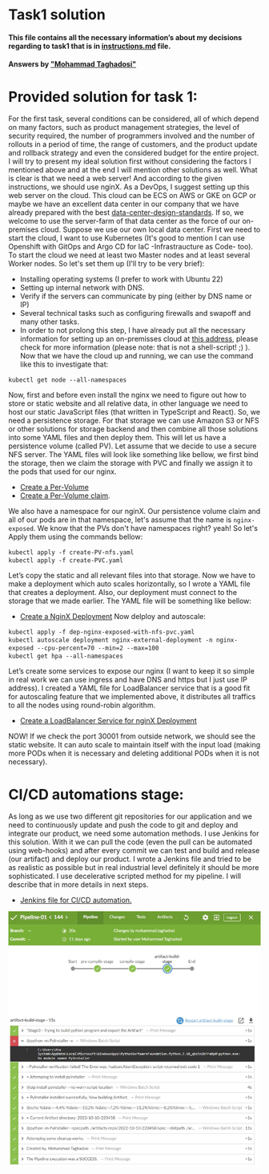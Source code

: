 # Task1 solution
#### This file contains all the necessary information’s about my decisions regarding to task1 that is in [instructions.md](instructions.md) file.
#### Answers by ["Mohammad Taghadosi"](https://mtaghadosi.ir)

# Provided solution for task 1:
For the first task, several conditions can be considered, all of which depend on many factors, such as product management strategies, the level of security required, the number of programmers involved and the number of rollouts in a period of time, the range of customers, and the product update and rollback strategy and even the considered budget for the entire project. I will try to present my ideal solution first without considering the factors I mentioned above and at the end I will mention other solutions as well. What is clear is that we need a web server! And according to the given instructions, we should use nginX. As a DevOps, I suggest setting up this web server on the cloud. This cloud can be ECS on AWS or GKE on GCP or maybe we have an excellent data center in our company that we have already prepared with the best [data-center-design-standards](https://github.com/mtaghadosi/Data-Center-Design-Standards). If so, we welcome to use the server-farm of that data center as the force of our on-premises cloud. Suppose we use our own local data center.
First we need to start the cloud, I want to use Kubernetes (It's good to mention I can use Openshift with GitOps and Argo CD for IaC -Infrastraucture as Code- too). To start the cloud we need at least two Master nodes and at least several Worker nodes. So let's set them up (I'll try to be very brief):
 - Installing operating systems (I prefer to work with Ubuntu 22)
 - Setting up internal network with DNS.
 - Verify if the servers can communicate by ping (either by DNS name or IP)
 - Several technical tasks such as configuring firewalls and swapoff and many other tasks.
 - In order to not prolong this step, I have already put all the necessary information for setting up an on-premisses cloud at [this address](https://github.com/mtaghadosi/kubernetes-scripts/blob/main/install-kubernetes-on-ubuntu-22.sh), please check for more information (please note: that is not a shell-script! ;) ).
Now that we have the cloud up and running, we can use the command like this to investigate that:
```
kubectl get node --all-namespaces
```
Now, first and before even install the nginx we need to figure out how to store or static website and all relative data, in other language we need to host our static JavaScript files (that written in TypeScript and React). So, we need a persistence storage. For that storage we can use Amazon S3 or NFS or other solutions for storage backend and then combine all those solutions into some YAML files and then deploy them. This will let us have a persistence volume (called PV). Let assume that we decide to use a secure NFS server. The YAML files will look like something like bellow, we first bind the storage, then we claim the storage with PVC and finally we assign it to the pods that used for our nginx.
 - [Create a Per-Volume](/YAML/create-PV-nfs.yaml)
 - [Create a Per-Volume claim](/YAML/create-PVC.yaml).

We also have a namespace for our nginX. Our persistence volume claim and all of our pods are in that namespace, let's assume that the name is `nginx-exposed`. We know that the PVs don't have namespaces right? yeah! So let's Apply them using the commands bellow:

```
kubectl apply -f create-PV-nfs.yaml
kubectl apply -f create-PVC.yaml
```

Let’s copy the static and all relevant files into that storage. Now we have to make a deployment which auto scales horizontally, so I wrote a YAML file that creates a deployment. Also, our deployment must connect to the storage that we made earlier. The YAML file will be something like bellow: 
- [Create a NginX Deployment](/YAML/dep-nginx-exposed-with-nfs-pvc.yaml)
Now delploy and autoscale:
```shell
kubectl apply -f dep-nginx-exposed-with-nfs-pvc.yaml
kubectl autoscale deployment nginx-external-deployment -n nginx-exposed --cpu-percent=70 --min=2 --max=100
kubectl get hpa --all-namespaces
```
Let’s create some services to expose our nginx (I want to keep it so simple in real work we can use ingress and have DNS and https but I just use IP address). I created a YAML file for LoadBalancer service that is a good fit for autoscaling feature that we implemented above, it distributes all traffics to all the nodes using round-robin algorithm.
- [Create a LoadBalancer Service for nginX Deployment](/YAML/creat-loadbalancer-nginx.yaml)

NOW! If we check the port 30001 from outside network, we should see the static website. It can auto scale to maintain itself with the input load (making more PODs when it is necessary and deleting additional PODs when it is not necessary).

# CI/CD automations stage:

As long as we use two different git repositories for our application and we need to continuously update and push the code to git and deploy and integrate our product, we need some automation methods. I use Jenkins for this solution. With it we can pull the code (even the pull can be automated using web-hooks) and after every commit we can test and build and release (our artifact) and deploy our product. I wrote a Jenkins file and tried to be as realistic as possible but in real industrial level definitely it should be more sophisticated. I use decelerative scripted method for my pipeline. I will describe that in more details in next steps. 

- [Jenkins file for CI/CD automation.](/Jenkinsfile)

![Jenkinsfile-demo-1](/assets/jenkins-demo-1.jpg)

